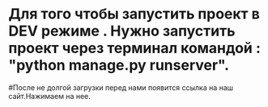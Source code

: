 # Для того чтобы запустить проект в DEV режиме . Нужно запустить проект через терминал командой : "python manage.py runserver".
#После не долгой загрузки перед нами появится ссылка на наш сайт.Нажимаем на нее.
